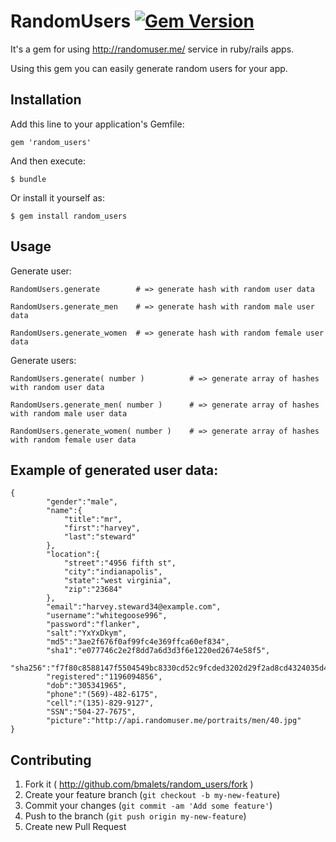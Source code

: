 # RandomUsers [![Gem Version](https://badge.fury.io/rb/random_users.svg)](http://badge.fury.io/rb/random_users)

  It's a gem for using http://randomuser.me/ service in ruby/rails apps.

  Using this gem you can easily generate random users for your app.

## Installation

Add this line to your application's Gemfile:

    gem 'random_users'

And then execute:

    $ bundle

Or install it yourself as:

    $ gem install random_users

## Usage

Generate user:

	RandomUsers.generate	    # => generate hash with random user data

	RandomUsers.generate_men	# => generate hash with random male user data

	RandomUsers.generate_women	# => generate hash with random female user data

Generate users:

	RandomUsers.generate( number )	    	# => generate array of hashes with random user data

	RandomUsers.generate_men( number )		# => generate array of hashes with random male user data

	RandomUsers.generate_women( number )	# => generate array of hashes with random female user data
	
## Example of generated user data:

	{
	        "gender":"male",
	        "name":{
	            "title":"mr",
	            "first":"harvey",
	            "last":"steward"
	        },
	        "location":{
	            "street":"4956 fifth st",
	            "city":"indianapolis",
	            "state":"west virginia",
	            "zip":"23684"
	        },
	        "email":"harvey.steward34@example.com",
	        "username":"whitegoose996",
	        "password":"flanker",
	        "salt":"YxYxDkym",
	        "md5":"3ae2f676f0af99fc4e369ffca60ef834",
	        "sha1":"e077746c2e2f8dd7a6d3d3f6e1220ed2674e58f5",
	        "sha256":"f7f80c8588147f5504549bc8330cd52c9fcded3202d29f2ad8cd4324035d4c15",
	        "registered":"1196094856",
	        "dob":"305341965",
	        "phone":"(569)-482-6175",
	        "cell":"(135)-829-9127",
	        "SSN":"504-27-7675",
	        "picture":"http://api.randomuser.me/portraits/men/40.jpg"
	}

## Contributing

1. Fork it ( http://github.com/bmalets/random_users/fork )
2. Create your feature branch (`git checkout -b my-new-feature`)
3. Commit your changes (`git commit -am 'Add some feature'`)
4. Push to the branch (`git push origin my-new-feature`)
5. Create new Pull Request
